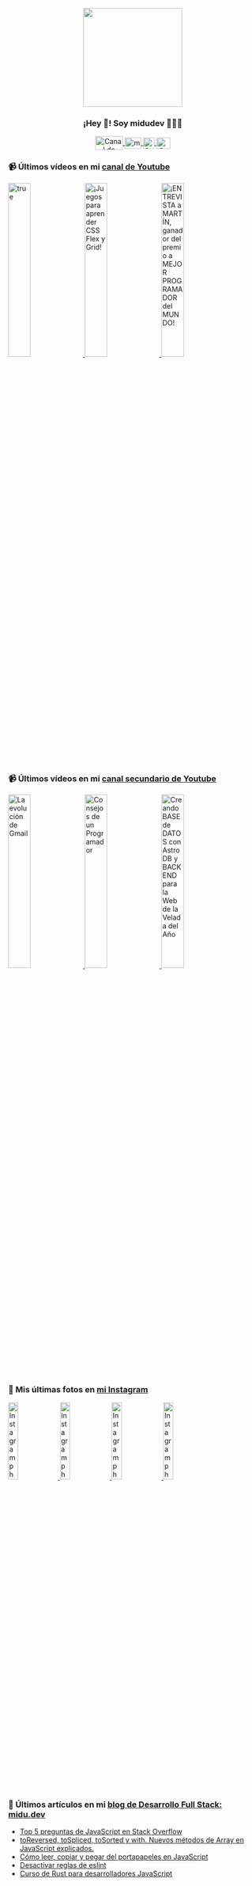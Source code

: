<p align="center" width="300">
   <img align="center" width="200" src="https://user-images.githubusercontent.com/1561955/106762302-fda9de00-6635-11eb-99be-3ef744e60c0e.png" />
   <h3 align="center">¡Hey 👋! Soy midudev 👨🏻‍💻</h3>
</p>

<p align="center">
   <a href="https://twitch.tv/midudev" target="blank">
    <img align="center" src="https://upload.wikimedia.org/wikipedia/commons/c/ce/Twitch_logo_2019.svg" alt="Canal de Twitch de midudev" height="28px" width="56px" />
  </a>
  <span style="width: 8px;"> </span>
   <a href="https://youtube.com/midudev" target="blank">
    <img align="center" src="https://upload.wikimedia.org/wikipedia/commons/0/09/YouTube_full-color_icon_%282017%29.svg" alt="midudev" height="23px" width="33px" />
  </a>
  <span style="width: 8px;"> </span>
  <a href="https://instagram.com/midu.dev" target="blank">
    <img align="center" src="https://upload.wikimedia.org/wikipedia/commons/e/e7/Instagram_logo_2016.svg" alt="Canal de Instagram de midu.dev" height="23px" width="23px" />
  </a>
  <span style="width: 8px;"> </span>
  <a href="https://twitter.com/midudev" target="blank">
    <img align="center" src="https://upload.wikimedia.org/wikipedia/commons/thumb/6/6f/Logo_of_Twitter.svg/2491px-Logo_of_Twitter.svg.png" alt="Canal de Twitter de midudev" height="23px" width="28px" />
  </a>
</p>

### 📹 Últimos vídeos en mi [canal de Youtube](https://youtube.com/midudev?sub_confirmation=1)

<a href='https://youtu.be/DCDE3MMbu1E' target='_blank'>
  <img width='30%' src='https://img.youtube.com/vi/DCDE3MMbu1E/mqdefault.jpg' alt='true' />
</a>
<a href='https://youtu.be/J60YlqxWPXI' target='_blank'>
  <img width='30%' src='https://img.youtube.com/vi/J60YlqxWPXI/mqdefault.jpg' alt='¡Juegos para aprender CSS Flex y Grid!' />
</a>
<a href='https://youtu.be/GD36Qfn3GRo' target='_blank'>
  <img width='30%' src='https://img.youtube.com/vi/GD36Qfn3GRo/mqdefault.jpg' alt='¡ENTREVISTA a MARTÍN, ganador del premio a MEJOR PROGRAMADOR del MUNDO!' />
</a>

### 📹 Últimos vídeos en mi [canal secundario de Youtube](https://youtube.com/midulive?sub_confirmation=1)

<a href='https://youtu.be/4bzc-qxQKFg' target='_blank'>
  <img width='30%' src='https://img.youtube.com/vi/4bzc-qxQKFg/mqdefault.jpg' alt='La evolución de Gmail' />
</a>
<a href='https://youtu.be/lugbRprOzyI' target='_blank'>
  <img width='30%' src='https://img.youtube.com/vi/lugbRprOzyI/mqdefault.jpg' alt='Consejos de un Programador' />
</a>
<a href='https://youtu.be/Lr5TRr4iQ7Y' target='_blank'>
  <img width='30%' src='https://img.youtube.com/vi/Lr5TRr4iQ7Y/mqdefault.jpg' alt='Creando BASE de DATOS con Astro DB y BACKEND para la Web de la Velada del Año' />
</a>

### 📸 Mis últimas fotos en [mi Instagram](https://instagram.com/midu.dev)

<a href='https://instagram.com/p/C0CN7G_tqtL' target='_blank'>
  <img width='20%' src='https://instagram.fbqh1-1.fna.fbcdn.net/v/t51.29350-15/404570989_310584011839619_4181433579164759611_n.jpg?stp=dst-jpg_e15_fr_p1080x1080&_nc_ht=instagram.fbqh1-1.fna.fbcdn.net&_nc_cat=111&_nc_ohc=sPgIMUq8YxsAb6uhpRl&edm=APU89FABAAAA&ccb=7-5&oh=00_AfAkWdJYBj-utkDO3bJfUfBxh3RvYToXaOt2dBUesxXSxQ&oe=6612855D&_nc_sid=bc0c2c' alt='Instagram photo' />
</a>
<a href='https://instagram.com/p/C5Y-EejIfIB' target='_blank'>
  <img width='20%' src='https://instagram.fbqh1-1.fna.fbcdn.net/v/t51.29350-15/434427069_725644573099025_2734045661087601970_n.jpg?stp=dst-jpg_e15_fr_p1080x1080&_nc_ht=instagram.fbqh1-1.fna.fbcdn.net&_nc_cat=1&_nc_ohc=VPGsIzChp9sAb6iwMMl&edm=APU89FABAAAA&ccb=7-5&oh=00_AfCscODBrwo6GWwSAJwu97dRJRR3juejQIRmP6CBfYUD_g&oe=66128B1B&_nc_sid=bc0c2c' alt='Instagram photo' />
</a>
<a href='https://instagram.com/p/C5WL3a9tQEN' target='_blank'>
  <img width='20%' src='https://instagram.fbqh1-1.fna.fbcdn.net/v/t39.30808-6/434726408_18225168097277303_8030611068180433914_n.jpg?stp=dst-jpg_e15&_nc_ht=instagram.fbqh1-1.fna.fbcdn.net&_nc_cat=1&_nc_ohc=edCJO6J0eXUAb6LPz8I&edm=APU89FAAAAAA&ccb=7-5&oh=00_AfDcZJu4JO6Vutr2_ognNrVR2Mrhywp2GNBziNWwuYjkEQ&oe=661661DA&_nc_sid=bc0c2c' alt='Instagram photo' />
</a>
<a href='https://instagram.com/p/C5TgXYOsM-I' target='_blank'>
  <img width='20%' src='https://instagram.fbqh1-1.fna.fbcdn.net/v/t51.29350-15/434151383_1422205528395049_5599808269585944800_n.jpg?stp=dst-jpg_e15_fr_p1080x1080&_nc_ht=instagram.fbqh1-1.fna.fbcdn.net&_nc_cat=101&_nc_ohc=pHjMw3XBsmUAb605puX&edm=APU89FABAAAA&ccb=7-5&oh=00_AfBjoX038XUnoa0i6EBFl6r1MfRUibjn04xVfN7530s9qg&oe=661263AF&_nc_sid=bc0c2c' alt='Instagram photo' />
</a>

### 📝 Últimos artículos en mi [blog de Desarrollo Full Stack: midu.dev](https://midu.dev)
- [Top 5 preguntas de JavaScript en Stack Overflow](https://midu.dev/top-5-preguntas-javascript-stack-overflow/)
- [toReversed, toSpliced, toSorted y with. Nuevos métodos de Array en JavaScript explicados.](https://midu.dev/to-reversed-to-spliced-to-sorted-with/)
- [Cómo leer, copiar y pegar del portapapeles en JavaScript](https://midu.dev/leer-copiar-pegar-portapapeles-javascript/)
- [Desactivar reglas de eslint](https://midu.dev/desactivar-reglas-eslint/)
- [Curso de Rust para desarrolladores JavaScript](https://midu.dev/rust-para-desarrolladores-javascript/)